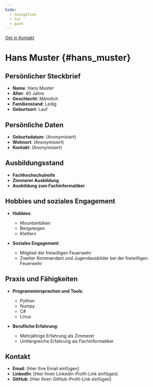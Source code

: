 ```yaml
---
hide:
  - navigation
  - toc
  - path
---
```

<!-- markdownlint-disable MD033 -->
<!-- markdownlint-disable MD041 -->

<div class="full-width-background"></div>
<div class="profile-container">
    <a href="#hans_muster" class="profile-button" onclick="console.log('Button clicked')" style="transform: translate(calc(-50% + 380px), calc(-50% + 40px));">Get in Kontakt</a>
</div>
<div class="placeholder"></div>

# Hans Muster {#hans_muster}

## Persönlicher Steckbrief

- **Name**: Hans Muster
- **Alter**: 40 Jahre
- **Geschlecht**: Männlich
- **Familienstand**: Ledig
- **Geburtsort**: Lauf

## Persönliche Daten

- **Geburtsdatum**: (Anonymisiert)
- **Wohnort**: (Anonymisiert)
- **Kontakt**: (Anonymisiert)

## Ausbildungsstand

- **Fachhochschulreife**
- **Zimmerer Ausbildung**
- **Ausbildung zum Fachinformatiker**

## Hobbies und soziales Engagement

- **Hobbies**:
  - Mountainbiken
  - Bergsteigen
  - Klettern

- **Soziales Engagement**:
  - Mitglied der freiwilligen Feuerwehr
  - Zweiter Kommandant und Jugendausbilder bei der freiwilligen Feuerwehr

## Praxis und Fähigkeiten

- **Programmiersprachen und Tools**:
  - Python
  - Numpy
  - C#
  - Linux

- **Berufliche Erfahrung**:
  - Mehrjährige Erfahrung als Zimmerer
  - Umfangreiche Erfahrung als Fachinformatiker

## Kontakt

- **Email**: [Hier Ihre Email einfügen]
- **LinkedIn**: [Hier Ihren LinkedIn-Profil-Link einfügen]
- **GitHub**: [Hier Ihren GitHub-Profil-Link einfügen]